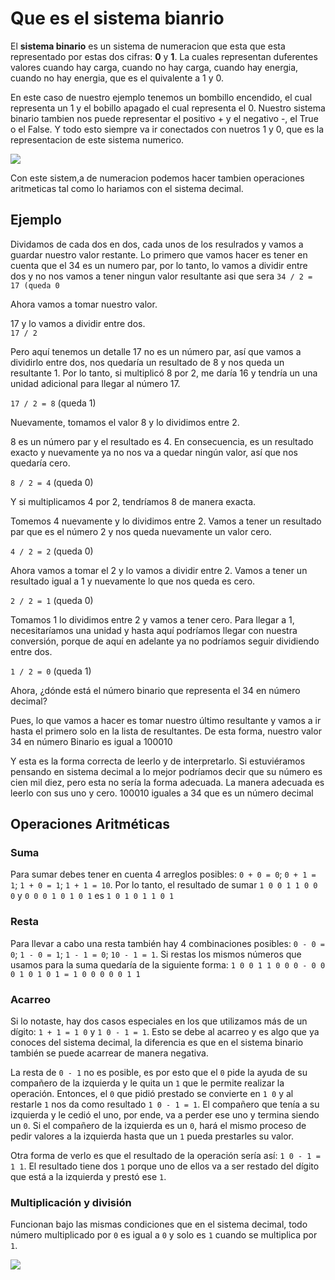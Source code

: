 # Que es el sistema bianrio
El **sistema binario** es un sistema de numeracion que esta que esta representado por estas dos cifras: **0** y **1**. La cuales representan duferentes valores cuando hay carga, cuando no hay carga, cuando hay energia, cuando no hay energia, que es el quivalente a 1 y 0.

En este caso de nuestro ejemplo tenemos un bombillo encendido, el cual representa un 1 y el bobillo apagado el cual representa el 0. Nuestro sistema binario tambien nos puede representar el positivo + y el negativo -, el True o el False. Y todo esto siempre va ir conectados con nuetros 1 y 0, que es la representacion de este sistema numerico.

![](https://i.imgur.com/rlX67i7.png)

Con este sistem,a de numeracion podemos hacer tambien operaciones aritmeticas tal como lo hariamos con el sistema decimal.

## Ejemplo
Dividamos de cada dos en dos, cada unos de los resulrados y vamos a guardar nuestro valor restante. Lo primero que vamos hacer es tener en cuenta que el 34 es un numero par, por lo tanto, lo vamos a dividir entre dos y no nos vamos a tener ningun valor resultante asi que sera `34 / 2 = 17 (queda 0`

Ahora vamos a tomar nuestro valor.

17 y lo vamos a dividir entre dos.  
`17 / 2`

Pero aquí tenemos un detalle 17 no es un número par, así que vamos a dividirlo entre dos, nos quedaría un resultado de 8 y nos queda un resultante 1. Por lo tanto, si multiplicó 8 por 2, me daría 16 y tendría un una unidad adicional para llegar al número 17.

`17 / 2 = 8` (queda 1)

Nuevamente, tomamos el valor 8 y lo dividimos entre 2.

8 es un número par y el resultado es 4. En consecuencia, es un resultado exacto y nuevamente ya no nos va a quedar ningún valor, así que nos quedaría cero.

`8 / 2 = 4` (queda 0)

Y si multiplicamos 4 por 2, tendríamos 8 de manera exacta.

Tomemos 4 nuevamente y lo dividimos entre 2. Vamos a tener un resultado par que es el número 2 y nos queda nuevamente un valor cero.

`4 / 2 = 2` (queda 0)

Ahora vamos a tomar el 2 y lo vamos a dividir entre 2. Vamos a tener un resultado igual a 1 y nuevamente lo que nos queda es cero.

`2 / 2 = 1` (queda 0)

Tomamos 1 lo dividimos entre 2 y vamos a tener cero. Para llegar a 1, necesitaríamos una unidad y hasta aquí podríamos llegar con nuestra conversión, porque de aquí en adelante ya no podríamos seguir dividiendo entre dos.

`1 / 2 = 0` (queda 1)

Ahora, ¿dónde está el número binario que representa el 34 en número decimal?

Pues, lo que vamos a hacer es tomar nuestro último resultante y vamos a ir hasta el primero solo en la lista de resultantes. De esta forma, nuestro valor 34 en número Binario es igual a 100010

Y esta es la forma correcta de leerlo y de interpretarlo. Si estuviéramos pensando en sistema decimal a lo mejor podríamos decir que su número es cien mil diez, pero esta no sería la forma adecuada. La manera adecuada es leerlo con sus uno y cero. 100010 iguales a 34 que es un número decimal

## Operaciones Aritméticas

### Suma

Para sumar debes tener en cuenta 4 arreglos posibles: `0 + 0 = 0`; `0 + 1 = 1`; `1 + 0 = 1`; `1 + 1 = 10`. Por lo tanto, el resultado de sumar `1 0 0 1 1 0 0 0` y `0 0 0 1 0 1 0 1` es `1 0 1 0 1 1 0 1`

### Resta

Para llevar a cabo una resta también hay 4 combinaciones posibles: `0 - 0 = 0`; `1 - 0 = 1`; `1 - 1 = 0`; `10 - 1 = 1`. Si restas los mismos números que usamos para la suma quedaría de la siguiente forma: `1 0 0 1 1 0 0 0 - 0 0 0 1 0 1 0 1 = 1 0 0 0 0 0 1 1`

### Acarreo

Si lo notaste, hay dos casos especiales en los que utilizamos más de un dígito: `1 + 1 = 1 0` y `1 0 - 1 = 1`. Esto se debe al acarreo y es algo que ya conoces del sistema decimal, la diferencia es que en el sistema binario también se puede acarrear de manera negativa.

La resta de `0 - 1` no es posible, es por esto que el `0` pide la ayuda de su compañero de la izquierda y le quita un `1` que le permite realizar la operación. Entonces, el `0` que pidió prestado se convierte en `1 0` y al restarle `1` nos da como resultado `1 0 - 1 = 1`. El compañero que tenía a su izquierda y le cedió el uno, por ende, va a perder ese uno y termina siendo un `0`. Si el compañero de la izquierda es un `0`, hará el mismo proceso de pedir valores a la izquierda hasta que un `1` pueda prestarles su valor.

Otra forma de verlo es que el resultado de la operación sería así: `1 0 - 1 = 1 1`. El resultado tiene dos `1` porque uno de ellos va a ser restado del dígito que está a la izquierda y prestó ese `1`.

### Multiplicación y división

Funcionan bajo las mismas condiciones que en el sistema decimal, todo número multiplicado por `0` es igual a `0` y solo es `1` cuando se multiplica por `1`.

![](https://static.platzi.com/media/user_upload/Curso%20B%C3%A1sico%20de%20Algoritmos%20y%20Pensamiento%20L%C3%B3gico-b6fac593-158b-4e5b-973e-6a07f7ff8876.jpg)